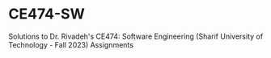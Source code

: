 # CE474-SW
Solutions to Dr. Rivadeh's CE474: Software Engineering (Sharif University of Technology - Fall 2023) Assignments
